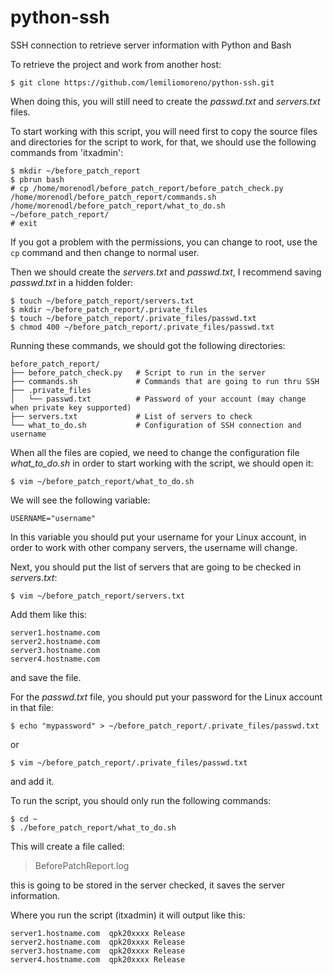 # python-ssh
SSH connection to retrieve server information with Python and Bash

To retrieve the project and work from another host:
```
$ git clone https://github.com/lemiliomoreno/python-ssh.git
```
When doing this, you will still need to create the *passwd.txt* and *servers.txt* files.

To start working with this script, you will need first to copy the source files and directories for the script to work, for that, we should use the following commands from 'itxadmin':
```
$ mkdir ~/before_patch_report
$ pbrun bash
# cp /home/morenodl/before_patch_report/before_patch_check.py /home/morenodl/before_patch_report/commands.sh /home/morenodl/before_patch_report/what_to_do.sh ~/before_patch_report/
# exit
```
If you got a problem with the permissions, you can change to root, use the ```cp``` command and then change to normal user.

Then we should create the *servers.txt* and *passwd.txt*, I recommend saving *passwd.txt* in a hidden folder:
```
$ touch ~/before_patch_report/servers.txt
$ mkdir ~/before_patch_report/.private_files
$ touch ~/before_patch_report/.private_files/passwd.txt
$ chmod 400 ~/before_patch_report/.private_files/passwd.txt
```
Running these commands, we should got the following directories:
```
before_patch_report/
├── before_patch_check.py   # Script to run in the server
├── commands.sh             # Commands that are going to run thru SSH
├── .private_files
│   └── passwd.txt          # Password of your account (may change when private key supported)
├── servers.txt             # List of servers to check
└── what_to_do.sh           # Configuration of SSH connection and username 
```
When all the files are copied, we need to change the configuration file *what_to_do.sh* in order to start working with the script, we should open it:
```
$ vim ~/before_patch_report/what_to_do.sh
```
We will see the following variable:
```
USERNAME="username"
```
In this variable you should put your username for your Linux account, in order to work with other company servers, the username will change.

Next, you should put the list of servers that are going to be checked in *servers.txt*:
```
$ vim ~/before_patch_report/servers.txt
```
Add them like this:
```
server1.hostname.com
server2.hostname.com
server3.hostname.com
server4.hostname.com
```
and save the file.

For the *passwd.txt* file, you should put your password for the Linux account in that file:
```
$ echo "mypassword" > ~/before_patch_report/.private_files/passwd.txt
```
or
```
$ vim ~/before_patch_report/.private_files/passwd.txt
```
and add it.

To run the script, you should only run the following commands:
```
$ cd ~
$ ./before_patch_report/what_to_do.sh
```
This will create a file called:
> BeforePatchReport.log

this is going to be stored in the server checked, it saves the server information.

Where you run the script (itxadmin) it will output like this:
```
server1.hostname.com  qpk20xxxx Release
server2.hostname.com  qpk20xxxx Release
server3.hostname.com  qpk20xxxx Release
server4.hostname.com  qpk20xxxx Release
```
